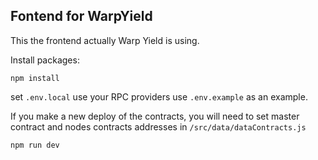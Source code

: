 ## Fontend for WarpYield

This the frontend actually Warp Yield is using.

Install packages:

```shell
npm install
```

set `.env.local` use your RPC providers use `.env.example` as an example.

If you make a new deploy of the contracts, you will need to set master contract and nodes contracts addresses in `/src/data/dataContracts.js`

```shell
npm run dev

```

